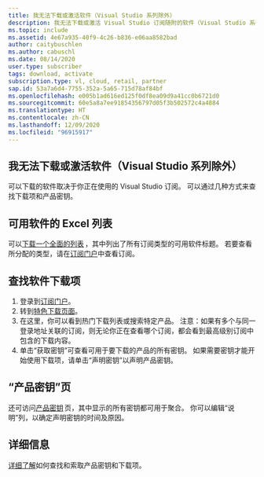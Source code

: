 ```yaml
---
title: 我无法下载或激活软件（Visual Studio 系列除外）
description: 我无法下载或激活 Visual Studio 订阅随附的软件（Visual Studio 系列除外）。
ms.topic: include
ms.assetid: 4e67a935-40f9-4c26-b836-e06aa8582bad
author: caitybuschlen
ms.author: cabuschl
ms.date: 08/14/2020
user.type: subscriber
tags: download, activate
subscription.type: vl, cloud, retail, partner
sap.id: 53a7a6d4-7755-352a-5a65-715d78af84bf
ms.openlocfilehash: e005b1ad616ed125f0df8ea09d9a41cc0b6721d0
ms.sourcegitcommit: 60e5a8a7ee91854356797d05f3b502572c4a4884
ms.translationtype: HT
ms.contentlocale: zh-CN
ms.lasthandoff: 12/09/2020
ms.locfileid: "96915917"
---
```

## <a name="im-unable-to-download-or-activate-software-excluding-visual-studio-family"></a>我无法下载或激活软件（Visual Studio 系列除外）

可以下载的软件取决于你正在使用的 Visual Studio 订阅。 可以通过几种方式来查找下载项和产品密钥。  

## <a name="excel-list-of-available-software"></a>可用软件的 Excel 列表 
可以[下载一个全面的列表](https://download.microsoft.com/download/1/5/4/15454442-CF17-47B9-A65D-DF84EF88511B/Visual_Studio_by_Subscription_Level.xlsx) ，其中列出了所有订阅类型的可用软件标题。 若要查看所分配的类型，请在[订阅门户](https://my.visualstudio.com/subscriptions)中查看订阅。  

## <a name="find-software-downloads"></a>查找软件下载项 
1. 登录到[订阅门户](https://my.visualstudio.com/benefits)。  
1. 转到[特色下载页面](https://my.visualstudio.com/downloads/featured)。  
1. 在这里，你可以看到热门下载列表或搜索特定产品。 注意：如果有多个与同一登录地址关联的订阅，则无论你正在查看哪个订阅，都会看到最高级别订阅中包含的下载内容。  
4. 单击“获取密钥”可查看可用于要下载的产品的所有密钥。 如果需要密钥才能开始使用下载项，请单击“声明密钥”以声明产品密钥。 

## <a name="product-keys-page"></a>“产品密钥”页 
还可访问[产品密钥](https://my.visualstudio.com/productkeys) 页，其中显示的所有密钥都可用于聚合。 你可以编辑“说明”列，以确定声明密钥的时间及原因。 

## <a name="more-information"></a>详细信息 
[详细了解](https://docs.microsoft.com/visualstudio/subscriptions/find-keys)如何查找和索取产品密钥和下载项。  
